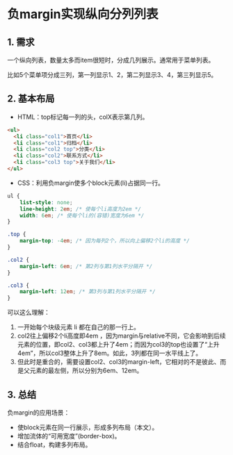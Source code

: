 # 负margin实现纵向分列列表

## 1. 需求

一个纵向列表，数量太多而item很短时，分成几列展示。通常用于菜单列表。

比如5个菜单项分成三列，第一列显示1、2，第二列显示3、4，第三列显示5。



## 2. 基本布局

- HTML：top标记每一列的头，colX表示第几列。

```html
<ul>
  <li class="col1">首页</li>
  <li class="col1">归档</li>
  <li class="col2 top">分类</li>
  <li class="col2">联系方式</li>
  <li class="col3 top">关于我们</li>
</ul>
```

- CSS：利用负margin使多个block元素(li)占据同一行。

```css
ul {
    list-style: none;
    line-height: 2em; /* 使每个li高度为2em */
    width: 6em; /* 使每个li的(容错)宽度为6em */
}

.top {
    margin-top: -4em; /* 因为每列2个，所以向上偏移2个li的高度 */
}

.col2 {
    margin-left: 6em; /* 第2列与第1列水平分隔开 */
}

.col3 {
    margin-left: 12em; /* 第3列与第1列水平分隔开 */
}
```

可以这么理解：

1. 一开始每个块级元素 li 都在自己的那一行上。
2. col2往上偏移2个li高度即4em ，因为margin与relative不同，它会影响到后续元素的位置，即col2、col3都上升了4em；而因为col3的top也设置了“上升4em”，所以col3整体上升了8em。如此，3列都在同一水平线上了。
3. 但此时是重合的，需要设置col2、col3的margin-left，它相对的不是彼此、而是父元素的最左侧，所以分别为6em、12em。



## 3. 总结

负margin的应用场景：

- 使block元素在同一行展示，形成多列布局（本文）。
- 增加流体的“可用宽度”(border-box)。
- 结合float，构建多列布局。